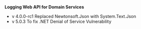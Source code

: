 ﻿﻿**Logging Web API for Domain Services**

- v 4.0.0-rc1 Replaced Newtonsoft.Json with System.Text.Json
- v 5.0.3 To fix .NET Denial of Service Vulnerability